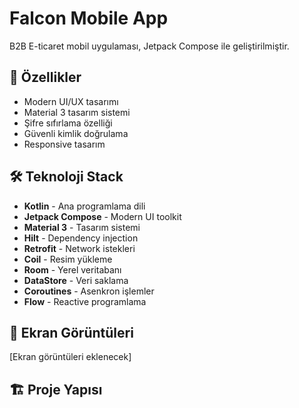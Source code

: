 # Falcon Mobile App

B2B E-ticaret mobil uygulaması, Jetpack Compose ile geliştirilmiştir.

## 🚀 Özellikler

- Modern UI/UX tasarımı
- Material 3 tasarım sistemi
- Şifre sıfırlama özelliği
- Güvenli kimlik doğrulama
- Responsive tasarım

## 🛠 Teknoloji Stack

- **Kotlin** - Ana programlama dili
- **Jetpack Compose** - Modern UI toolkit
- **Material 3** - Tasarım sistemi
- **Hilt** - Dependency injection
- **Retrofit** - Network istekleri
- **Coil** - Resim yükleme
- **Room** - Yerel veritabanı
- **DataStore** - Veri saklama
- **Coroutines** - Asenkron işlemler
- **Flow** - Reactive programlama

## 📱 Ekran Görüntüleri

[Ekran görüntüleri eklenecek]

## 🏗 Proje Yapısı 